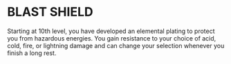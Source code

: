 # BLAST SHIELD

Starting at 10th level, you have developed an elemental plating to protect you from hazardous energies. You gain resistance to your choice of acid, cold, fire, or lightning damage and can change your selection whenever you finish a long rest.